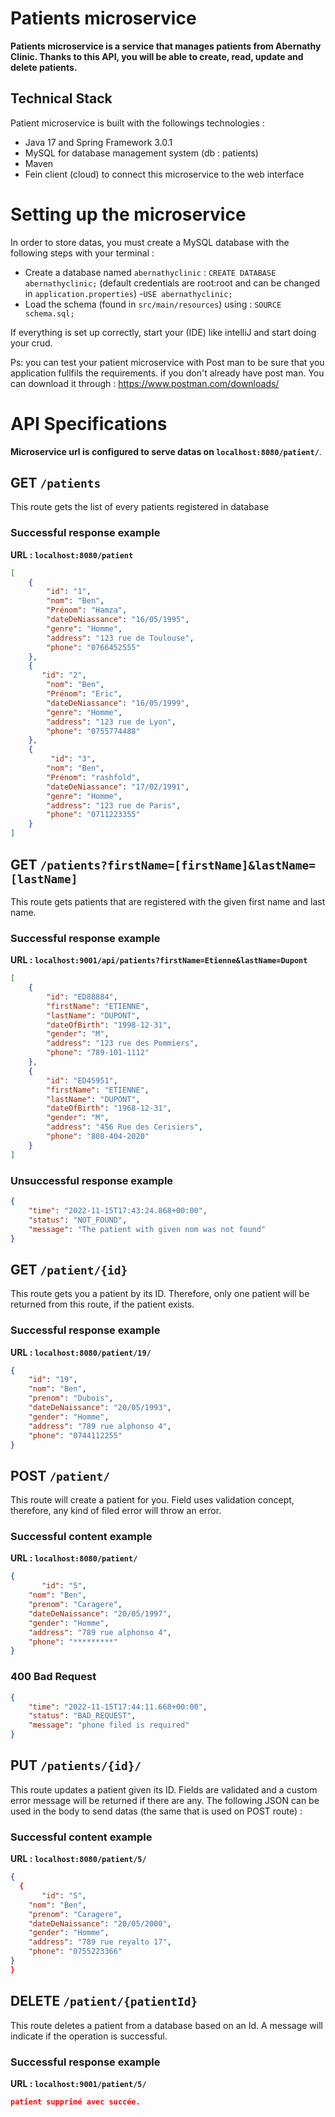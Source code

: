 # Patients microservice
**Patients microservice is a service that manages patients from Abernathy Clinic.
Thanks to this API, you will be able to create, read, update and delete  patients.**

## Technical Stack
Patient microservice is built with the followings technologies :
- Java 17 and Spring Framework 3.0.1
- MySQL for database management system (db : patients)
- Maven
- Fein client (cloud) to connect this microservice to the web interface


# Setting up the microservice
In order to store datas, you must create a MySQL database with the following steps with your terminal :
- Create a database named `abernathyclinic` : `CREATE DATABASE abernathyclinic;` (default credentials are root:root and can be changed in `application.properties`)
-`USE abernathyclinic;`
- Load the schema (found in `src/main/resources`) using : `SOURCE schema.sql;`

If everything is set up correctly, start your (IDE) like intelliJ and start doing your crud.

Ps: you can test your patient microservice with Post man to be sure that you application fullfils the requirements.
if you don't already have post man. You can download it through : https://www.postman.com/downloads/

# API Specifications
**Microservice url is configured to serve datas on `localhost:8080/patient/`**.

## **GET `/patients`**
This route gets the list of every patients registered in database

### **Successful response example**
**URL : `localhost:8080/patient`**
```json
[
    {
        "id": "1",
        "nom": "Ben",
        "Prénom": "Hamza",
        "dateDeNiassance": "16/05/1995",
        "genre": "Homme",
        "address": "123 rue de Toulouse",
        "phone": "0766452555"
    },
    {
       "id": "2",
        "nom": "Ben",
        "Prénom": "Eric",
        "dateDeNiassance": "16/05/1999",
        "genre": "Homme",
        "address": "123 rue de Lyon",
        "phone": "0755774488"
    },
    {
         "id": "3",
        "nom": "Ben",
        "Prénom": "rashfold",
        "dateDeNiassance": "17/02/1991",
        "genre": "Homme",
        "address": "123 rue de Paris",
        "phone": "0711223355"
    }
]
```

## **GET `/patients?firstName=[firstName]&lastName=[lastName]`**
This route gets patients that are registered with the given first name and last name.

### **Successful response example**
**URL : `localhost:9001/api/patients?firstName=Etienne&lastName=Dupont`**
```json
[
    {
        "id": "ED88884",
        "firstName": "ETIENNE",
        "lastName": "DUPONT",
        "dateOfBirth": "1998-12-31",
        "gender": "M",
        "address": "123 rue des Pommiers",
        "phone": "789-101-1112"
    },
    {
        "id": "ED45951",
        "firstName": "ETIENNE",
        "lastName": "DUPONT",
        "dateOfBirth": "1968-12-31",
        "gender": "M",
        "address": "456 Rue des Cerisiers",
        "phone": "808-404-2020"
    }
]
```
### **Unsuccessful response example**
```json
{
    "time": "2022-11-15T17:43:24.868+00:00",
    "status": "NOT_FOUND",
    "message": "The patient with given nom was not found"
}
```

## **GET `/patient/{id}`**
This route gets you a patient by its ID. Therefore, only one patient will be returned from this route, if the patient exists.

### **Successful response example**
**URL : `localhost:8080/patient/19/`**
```json
{
    "id": "19",
    "nom": "Ben",
    "prenom": "Dubois",
    "dateDeNaissance": "20/05/1993",
    "gender": "Homme",
    "address": "789 rue alphonso 4",
    "phone": "0744112255"
}
```

## **POST `/patient/`**
This route will create a patient for you. Field uses validation concept, therefore, any kind of filed error will throw an error.  

### **Successful content example**
**URL : `localhost:8080/patient/`**
```json
{
       "id": "5",
    "nom": "Ben",
    "prenom": "Caragere",
    "dateDeNaissance": "20/05/1997",
    "gender": "Homme",
    "address": "789 rue alphonso 4",
    "phone": "*********"
}
```

### **400 Bad Request**
```json
{
    "time": "2022-11-15T17:44:11.668+00:00",
    "status": "BAD_REQUEST",
    "message": "phone filed is required"
}
```

## **PUT `/patients/{id}/`**
This route updates a patient given its ID. Fields are validated and a custom error message will be returned if there are any. The following JSON can be used in the body to send datas (the same that is used on POST route) :

### **Successful content example**
**URL : `localhost:8080/patient/5/`**
```json
{
  {
       "id": "5",
    "nom": "Ben",
    "prenom": "Caragere",
    "dateDeNaissance": "20/05/2000",
    "gender": "Homme",
    "address": "789 rue reyalto 17",
    "phone": "0755223366"
}
}
```


## **DELETE `/patient/{patientId}`**
This route deletes a patient from a database based on an Id. 
A message will indicate if the operation is successful.

### **Successful response example**
**URL : `localhost:9001/patient/5/`**
```json
patient supprimé avec succée.
```
 
